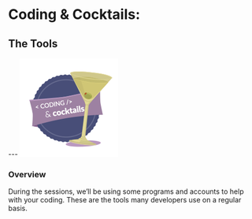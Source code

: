 # Coding & Cocktails:

## The Tools

--- ![](/assets/logo.png)

### Overview

During the sessions, we’ll be using some programs and accounts to help with your coding. These are the tools many developers use on a regular basis.

